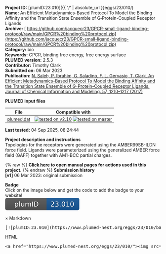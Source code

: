 **Project ID:** [plumID:23.010]({{ '/' | absolute_url }}eggs/23/010/)  
**Name:**  An Efficient Metadynamics-Based Protocol To Model the Binding Affinity and the Transition State Ensemble of G‑Protein-Coupled Receptor Ligands  
**Archive:** [ https://github.com/jacquecr23/GPCR-small-ligand-binding-protocol/raw/main/GPCR%20binding%20protocol.zip](https://github.com/jacquecr23/GPCR-small-ligand-binding-protocol/raw/main/GPCR%20binding%20protocol.zip)  
**Category:**  bio  
**Keywords:**  GPCR, binding free energy, free energy surface  
**PLUMED version:**  2.5.3  
**Contributor:**  Timothy Clark  
**Submitted on:** 06 Mar 2023  
**Publication:** [N. Saleh, P. Ibrahim, G. Saladino, F. L. Gervasio, T. Clark, An Efficient Metadynamics-Based Protocol To Model the Binding Affinity and the Transition State Ensemble of G-Protein-Coupled Receptor Ligands. Journal of Chemical Information and Modeling. 57, 1210–1217 (2017)](http://dx.doi.org/10.1021/acs.jcim.6b00772)  
  
**PLUMED input files**  
  
| File     | Compatible with |  
|:--------:|:--------:|  
| [plumed.dat](./data/plumed.dat.md) |  [![tested on v2.10](https://img.shields.io/badge/v2.10-passing-green.svg)](data/plumed.dat.plumed.stderr) [![tested on master](https://img.shields.io/badge/master-passing-green.svg)](data/plumed.dat.plumed_master.stderr) |  
  
**Last tested:**  04 Sep 2025, 08:24:44
  
**Project description and instructions**  
Topologies for the receptors were generated using the AMBER99SB-ILDN force field. Ligands were parameterized using the generalized AMBER force field (GAFF) together with AM1-BCC partial charges.
  
{% raw %}
<b><a href="https://www.plumed.org/doc-master/user-doc/html/actionlist/?actions=METAD,BIASVALUE,PRINT,CONSTANT,DISTANCE,LOWER_WALLS,WHOLEMOLECULES,MATHEVAL,UPPER_WALLS" target="_blank">Click here</a> to open manual pages for actions used in this project.</b>
{% endraw %}
**Submission history**  
**[v1]** 06 Mar 2023: original submission  
  
**Badge**  
Click on the image below and get the code to add the badge to your website!  
<img src="./badge.svg" alt="plumeDnest:23.010" id="myBtn" class="badge">
<div id="myModal" class="modal">
  <div class="modal-content">
    <span class="close">&times;</span>
    Markdown<pre>[![plumID:23.010](https://www.plumed-nest.org/eggs/23/010/badge.svg)](https://www.plumed-nest.org/eggs/23/010/)</pre>
    HTML<pre>&lt;a href="https://www.plumed-nest.org/eggs/23/010/"&gt;&lt;img src="https://www.plumed-nest.org/eggs/23/010/badge.svg" alt="plumID:23.010"&gt;&lt;/a&gt;</pre>
  </div>
</div>
